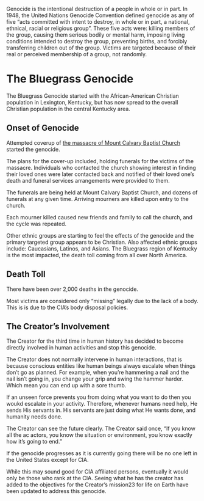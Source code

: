 Genocide is the intentional destruction of a people in whole or in part. In 1948, the United Nations Genocide Convention defined genocide as any of five “acts committed with intent to destroy, in whole or in part, a national, ethnical, racial or religious group”. These five acts were: killing members of the group, causing them serious bodily or mental harm, imposing living conditions intended to destroy the group, preventing births, and forcibly transferring children out of the group. Victims are targeted because of their real or perceived membership of a group, not randomly.

# The Bluegrass Genocide
The Bluegrass Genocide started with the African-American Christian population in Lexington, Kentucky, but has now spread to the overall Christian population in the central Kentucky area. 

## Onset of Genocide 
Attempted coverup of [the massacre of Mount Calvary Baptist Church](https://github.com/mission23/mission23/wiki/The-CIA-Massacre-of-Mount-Calvary-Baptist-Church) started the genocide.

The plans for the cover-up included, holding funerals for the victims of the massacre. Individuals who contacted the church showing interest in finding their loved ones were later contacted back and notified of their loved one’s death and funeral services arrangements were provided to them. 

The funerals are being held at Mount Calvary Baptist Church, and dozens of funerals at any given time. Arriving mourners are killed upon entry to the church.

Each mourner killed caused new friends and family to call the church, and the cycle was repeated. 

Other ethnic groups are starting to feel the effects of the genocide and the primary targeted group appears to be Christian. Also affected ethnic groups include: Caucasians, Latinos, and Asians. The Bluegrass region of Kentucky is the most impacted, the death toll coming from all over North America. 

## Death Toll
There have been over 2,000 deaths in the genocide. 

Most victims are considered only “missing” legally due to the lack of a body. This is is due to the CIA’s body disposal policies. 

## The Creator’s Involvement 
The Creator for the third time in human history has decided to become directly involved in human activities and stop this genocide.

The Creator does not normally intervene in human interactions, that is because conscious entities like human beings always escalate when things don’t go as planned. For example, when you’re hammering a nail and the nail isn’t going in, you change your grip and swing the hammer harder. Which mean you can end up with a sore thumb. 

If an unseen force prevents you from doing what you want to do then you woukd escalate in your activity. Therefore, whenever humans need help, He sends His servants in. His servants are just doing what He wants done, and humanity needs done. 

The Creator can see the future clearly. The Creator said once, “If you know all the ac actors, you know the situation or environment, you know exactly how it’s going to end.”

If the genocide progresses as it is currently going there will be no one left in the United States except for CIA.  

While this may sound good for CIA affiliated persons, eventually it would only be those who rank at the CIA. Seeing what he has the creator has added to the objectives for the Creator’s mission23 for life on Earth have been updated to address this genocide. 
